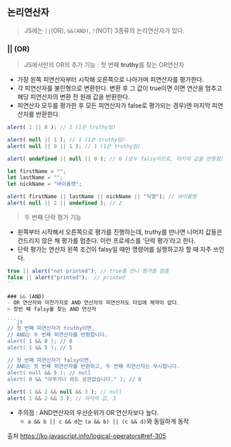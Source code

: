 ## 논리연산자
> JS에는 ```||```(OR), ```&&(AND)```, ```!```(NOT) 3종류의 논리연산자가 있다.

### || (OR)
> JS에서만의 OR의 추가 기능 : 첫 번째 **truthy**를 찾는 OR연산자
- 가장 왼쪽 피연산자부터 시작해 오른쪽으로 나아가며 피연산자를 평가한다.
- 각 피연산자를 불린형으로 변환한다. 변환 후 그 값이 true이면 이면 연산을 멈추고 해당 피연산자의 변환 전 원래 값을 반환한다.
- 피연산자 모두를 평가한 후 모든 피연산자가 false로 평가되는 경우)엔 마지막 피연산자를 반환한다.

```js
alert( 1 || 0 ); // 1 (1은 truthy임)

alert( null || 1 ); // 1 (1은 truthy임)
alert( null || 0 || 1 ); // 1 (1은 truthy임)

alert( undefined || null || 0 ); // 0 (모두 falsy이므로, 마지막 값을 반환함)
```
```js
let firstName = "";
let lastName = "";
let nickName = "바이올렛";

alert( firstName || lastName || nickName || "익명"); // 바이올렛
alert( null || 2 || undefined ); // 2
```

> 두 번째 단락 평가 기능
-  왼쪽부터 시작해서 오른쪽으로 평가를 진행하는데, truthy를 만나면 나머지 값들은 건드리지 않은 채 평가를 멈춘다.
   이런 프로세스를 '단락 평가’라고 한다.
- 단락 평가는 연산자 왼쪽 조건이 falsy일 때만 명령어를 실행하고자 할 때 자주 쓰인다.
```js
true || alert("not printed"); // true를 만나 평가를 멈춤
false || alert("printed");  // printed
``

### && (AND)
- OR 연산자와 마찬가지로 AND 연산자의 피연산자도 타입에 제약이 없다.
> 첫번 째 falsy를 찾는 AND 연산자

```js
// 첫 번째 피연산자가 truthy이면,
// AND는 두 번째 피연산자를 반환합니다.
alert( 1 && 0 ); // 0
alert( 1 && 5 ); // 5

// 첫 번째 피연산자가 falsy이면,
// AND는 첫 번째 피연산자를 반환하고, 두 번째 피연산자는 무시합니다.
alert( null && 5 ); // null
alert( 0 && "아무거나 와도 상관없습니다." ); // 0
```
```js
alert( 1 && 2 && null && 3 ); // null
alert( 1 && 2 && 3 ); // 마지막 값, 3
```

- 주의점 : AND연산자의 우선순위가 OR 연산자보다 높다.
    - ```a && b || c && d```는 ```(a && b) || (c && d)```와 동일하게 동작
    
출처 <https://ko.javascript.info/logical-operators#ref-305>
    
